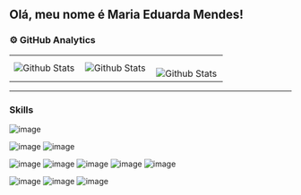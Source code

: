

## Olá, meu nome é Maria Eduarda Mendes!

### ⚙️ GitHub Analytics

<table>
  <tr>
    <td>
      <img
        align="left"
        src="https://github-readme-stats.vercel.app/api?username=mendeseduarda&theme=dark&hide_border=false&include_all_commits=true"
        alt="Github Stats"
      />
    </td>
    <td>
      <img
        align="left"
        src="https://github-readme-stats.vercel.app/api/top-langs/?username=mendeseduarda&theme=dark&hide_border=false&include_all_commits=true&count_private=true&layout=compact"
        alt="Github Stats"  
      />
    </td>
    <td>
      <br />
      <img
        align="left"
        src="https://github-readme-streak-stats.herokuapp.com/?user=mendeseduarda&theme=dark&hide_border=false"
        alt="Github Stats"
      />
    </td>
  </tr>
</table>

--- 

###  Skills

![image](https://img.shields.io/badge/Java-ED8B00?style=for-the-badge&logo=java&logoColor=white)

![image](https://img.shields.io/badge/HTML5-E34F26?style=for-the-badge&logo=html5&logoColor=white)
![image](https://img.shields.io/badge/CSS3-1572B6?style=for-the-badge&logo=css3&logoColor=white)

![image](https://img.shields.io/badge/JavaScript-323330?style=for-the-badge&logo=javascript&logoColor=F7DF1E)
![image](https://img.shields.io/badge/Node-047d40?style=for-the-badge&logo=java&logoColor=white)
![image](https://img.shields.io/badge/TypeScript-007ACC?style=for-the-badge&logo=typescript&logoColor=white)
![image](https://img.shields.io/badge/Express.js-404D59?style=for-the-badge)
![image](https://img.shields.io/badge/React-20232A?style=for-the-badge&logo=react&logoColor=61DAFB)

![image](https://img.shields.io/badge/MySQL-007ACC?style=for-the-badge&logo=mysql&logoColor=white)
![image](https://img.shields.io/badge/Firebase-F29D0C?style=for-the-badge&logo=firebase&logoColor=white)
![image](https://img.shields.io/badge/Git-E34F26?style=for-the-badge&logo=git&logoColor=white)
